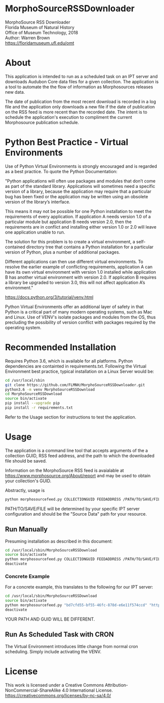 # MorphoSourceRSSDownloader
MorphoSource RSS Downloader  
Florida Museum of Natural History  
Office of Museum Technology, 2018  
Author: Warren Brown  
https://floridamuseum.ufl.edu/omt  

# About
This application is intended to run as a scheduled task on an IPT server and downloads Audubon Core data files for a given collection. The application is a tool to automate the the flow of information as Morphosources releases new data.

The date of publication from the most recent download is recorded in a log file and the application only downloads a new file if the date of publication on the RSS feed is more recent than the recorded date. The intent is to schedule the application's execution to compliment the current Morphosource publication schedule.

# Python Best Practice - Virtual Environments
Use of Python Virtual Environments is strongly encouraged and is regarded as a best practice. To quote the Python Documentation:

"Python applications will often use packages and modules that don’t come as part of the standard library. Applications will sometimes need a specific version of a library, because the application may require that a particular bug has been fixed or the application may be written using an obsolete version of the library’s interface.

This means it may not be possible for one Python installation to meet the requirements of every application. If application A needs version 1.0 of a particular module but application B needs version 2.0, then the requirements are in conflict and installing either version 1.0 or 2.0 will leave one application unable to run.

The solution for this problem is to create a virtual environment, a self-contained directory tree that contains a Python installation for a particular version of Python, plus a number of additional packages.

Different applications can then use different virtual environments. To resolve the earlier example of conflicting requirements, application A can have its own virtual environment with version 1.0 installed while application B has another virtual environment with version 2.0. If application B requires a library be upgraded to version 3.0, this will not affect application A’s environment."

https://docs.python.org/3/tutorial/venv.html

Python Virtual Environments offer an additional layer of safety in that Python is a critical part of many modern operating systems, such as Mac and Linux. Use of VENV's isolate packages and modules from the OS, thus precluding the possibility of version conflict with packages required by the operating system.

# Recommended Installation
Requires Python 3.6, which is available for all platforms. Python dependencies are containted in requirements.txt. Following the Virtual Environment best practice, typical installation on a Linux Server would be:

```bash
cd /usr/local/sbin
git clone https://github.com/FLMNH/MorphoSourceRSSDownloader.git
python3.6 -m venv MorphoSourceRSSDownload
cd MorphoSourceRSSDownload
source bin/activate
pip install --upgrade pip
pip install -r requirements.txt
```
Refer to the Usage section for instructions to test the application.

# Usage
The application is a command line tool that accepts arguments of the a collection GUID, RSS feed address, and the path to which the downloaded file should be saved.

Information on the MorphoSource RSS feed is avaialable at https://www.morphosource.org/About/report and may be used to obtain your collection's GUID.

Abstractly, usage is 
```bash
python morphosourcefeed.py COLLECTIONGUID FEEDADDRESS /PATH/TO/SAVE/FILE
```
PATH/TO/SAVE/FILE will be determined by your specific IPT server configuration and should be the "Source Data" path for your resource.

## Run Manually
Presuming installation as described in this document:
```bash
cd /usr/local/sbin/MorphoSourceRSSDownload
source bin/activate
python morphosourcefeed.py COLLECTIONGUID FEEDADDRESS /PATH/TO/SAVE/FILE
deactivate
```
### Concrete Example
For a concrete example, this translates to the following for our IPT server:
```bash 
cd /usr/local/sbin/MorphoSourceRSSDownload
source bin/activate
python morphosourcefeed.py "bd7cfd55-bf55-46fc-878d-e6e11f574ccd" "https://www.morphosource.org/rss/ms.rss" "/srv/iptdata/resources/herpetology/sources"
deactivate
```
YOUR PATH AND GUID WILL BE DIFFERENT.

## Run As Scheduled Task with CRON
The Virtual Environment introduces little change from normal cron scheduling. Simply include activating the VENV.

# License
This work is licensed under a Creative Commons Attribution-NonCommercial-ShareAlike 4.0 International License.
https://creativecommons.org/licenses/by-nc-sa/4.0/